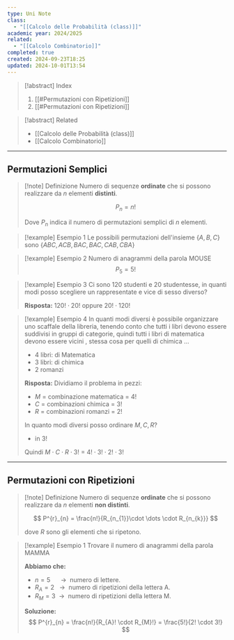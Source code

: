 ```yaml
---
type: Uni Note
class:
  - "[[Calcolo delle Probabilità (class)]]"
academic year: 2024/2025
related:
  - "[[Calcolo Combinatorio]]"
completed: true
created: 2024-09-23T18:25
updated: 2024-10-01T13:54
---
```

>[!abstract] Index
>1. [[#Permutazioni con Ripetizioni]]
>2. [[#Permutazioni con Ripetizioni]]

>[!abstract] Related
>- [[Calcolo delle Probabilità (class)]]
>- [[Calcolo Combinatorio]]

---
## Permutazioni Semplici

>[!note] Definizione
>Numero di sequenze **ordinate** che si possono realizzare da $n$ elementi **distinti**.
>
>$$
>P_{n} = n!
>$$
>
>Dove $P_{n}$ indica il numero di permutazioni semplici di $n$ elementi.

>[!example] Esempio 1
>Le possibili permutazioni dell'insieme $\{ A,B,C \}$ sono $\{ ABC, ACB, BAC, BAC, CAB, CBA \}$

>[!example] Esempio 2
> Numero di anagrammi della parola MOUSE
>$$
>P_{5} = 5!
>$$

>[!example] Esempio 3
>Ci sono 120 studenti e 20 studentesse, in quanti modi posso scegliere un rappresentate e vice di sesso diverso?
>
>**Risposta:** $120! \cdot 20!$ oppure $20! \cdot 120!$

>[!example] Esempio 4
>In quanti modi diversi è possibile organizzare uno scaffale della libreria, tenendo conto che tutti i libri devono essere suddivisi in gruppi di categorie, quindi tutti i libri di matematica devono essere vicini , stessa cosa per quelli di chimica ...
>
>- 4 libri: di Matematica
>- 3 libri: di chimica
>- 2 romanzi
>
>**Risposta:**
>Dividiamo il problema in pezzi:
>- $M$ = combinazione matematica = $4!$
>- $C$ = combinazioni chimica = $3!$
>- $R$ = combinazioni romanzi = $2!$
>
>In quanto modi diversi posso ordinare $M, C, R$?
>- in $3!$
>
>Quindi $M \cdot C \cdot R \cdot 3!$ = $4! \cdot 3! \cdot 2! \cdot 3!$

---
## Permutazioni con Ripetizioni

>[!note] Definizione
>Numero di sequenze **ordinate** che si possono realizzare da $n$ elementi **non distinti**.
>
>$$
>P^{r}_{n} = \frac{n!}{R_{n_{1}}\cdot \dots \cdot R_{n_{k}}}
>$$
>
>dove $R$ sono gli elementi che si ripetono.

>[!example] Esempio 1
>Trovare il numero di anagrammi della parola MAMMA
>
>**Abbiamo che:**
>- $n=5 \ \ \ \  \ \ \to\ \ \text{numero di lettere.}$
>- $R_{A} = 2\ \ \ \to \ \ \text{numero di ripetizioni della lettera A.}$
>- $R_{M} = 3\ \ \to \ \ \text{numero di ripetizioni della lettera M.}$
>
>**Soluzione:**
>$$
>P^{r}_{n} = \frac{n!}{R_{A}! \cdot R_{M}!} = \frac{5!}{2! \cdot 3!}
>$$
